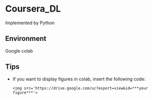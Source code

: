 # Coursera_DL

Implemented by Python

## Environment

Google colab

## Tips

+ If you want to display figures in colab, insert the following code:

  ```
  <img src='https://drive.google.com/uc?export=view&id=***your figure***'>
  ```

  


